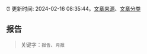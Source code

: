 :alarm_clock: 更新时间: 2024-02-16 08:35:44。[文章来源](/README.md)、[文章分类](/TAGS.md)

## 报告


> 关键字：`报告`、`月报`



